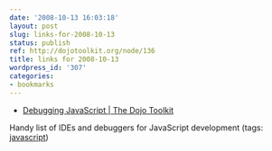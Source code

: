 ```yaml
---
date: '2008-10-13 16:03:18'
layout: post
slug: links-for-2008-10-13
status: publish
ref: http://dojotoolkit.org/node/136
title: links for 2008-10-13
wordpress_id: '307'
categories:
- bookmarks
---
```


  * [Debugging JavaScript | The Dojo Toolkit](http://dojotoolkit.org/node/136)


Handy list of IDEs and debuggers for JavaScript development (tags: [javascript](http://delicious.com/eob/javascript))



